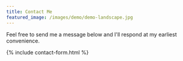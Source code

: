 ```yaml
---
title: Contact Me
featured_image: /images/demo/demo-landscape.jpg
---
```


Feel free to send me a message below and I'll respond at my earliest convenience.

{% include contact-form.html %}
